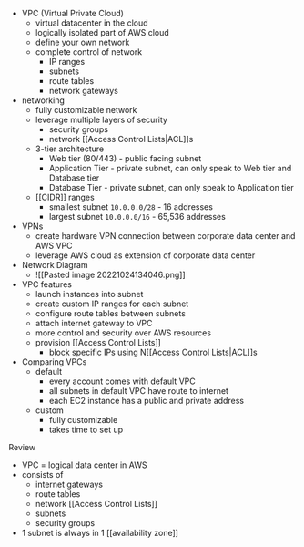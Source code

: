 - VPC (Virtual Private Cloud)
	- virtual datacenter in the cloud
	- logically isolated part of AWS cloud
	- define your own network
	- complete control of network
		- IP ranges
		- subnets
		- route tables
		- network gateways
- networking
	- fully customizable network
	- leverage multiple layers of security
		- security groups
		- network [[Access Control Lists|ACL]]s
	- 3-tier architecture
		- Web tier (80/443) - public facing subnet
		- Application Tier - private subnet, can only speak to Web tier and Database tier
		- Database Tier - private subnet, can only speak to Application tier
	- [[CIDR]] ranges
		- smallest subnet `10.0.0.0/28` - 16 addresses
		- largest  subnet `10.0.0.0/16` - 65,536 addresses
- VPNs
	- create hardware VPN connection between corporate data center and AWS VPC
	- leverage AWS cloud as extension of corporate data center
- Network Diagram
	- ![[Pasted image 20221024134046.png]]
- VPC features
	- launch instances into subnet
	- create custom IP ranges for each subnet
	- configure route tables between subnets
	- attach internet gateway to VPC
	- more control and security over AWS resources
	- provision [[Access Control Lists]]
		- block specific IPs using N[[Access Control Lists|ACL]]s
- Comparing VPCs
	- default
		- every account comes with default VPC
		- all subnets in default VPC have route to internet
		- each EC2 instance has a public and private address
	- custom
		- fully customizable
		- takes time to set up

Review
- VPC = logical data center in AWS
- consists of
	- internet gateways
	- route tables
	- network [[Access Control Lists]]
	- subnets
	- security groups
- 1 subnet is always in 1 [[availability zone]]